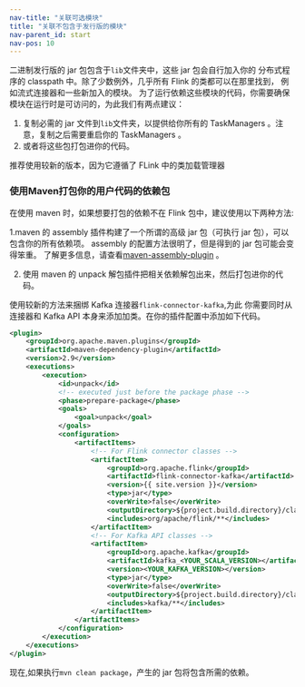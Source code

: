 ```yaml
---
nav-title: "关联可选模块"
title: "关联不包含于发行版的模块"
nav-parent_id: start
nav-pos: 10
---
```

<!--
Licensed to the Apache Software Foundation (ASF) under one
or more contributor license agreements.  See the NOTICE file
distributed with this work for additional information
regarding copyright ownership.  The ASF licenses this file
to you under the Apache License, Version 2.0 (the
"License"); you may not use this file except in compliance
with the License.  You may obtain a copy of the License at

  http://www.apache.org/licenses/LICENSE-2.0

Unless required by applicable law or agreed to in writing,
software distributed under the License is distributed on an
"AS IS" BASIS, WITHOUT WARRANTIES OR CONDITIONS OF ANY
KIND, either express or implied.  See the License for the
specific language governing permissions and limitations
under the License.
-->

二进制发行版的 jar 包包含于`lib`文件夹中，这些 jar 包会自行加入你的
分布式程序的 classpath 中。除了少数例外，几乎所有 Flink 的类都可以在那里找到，
例如流式连接器和一些新加入的模块。
为了运行依赖这些模块的代码，你需要确保模块在运行时是可访问的，为此我们有两点建议：

1. 复制必需的 jar 文件到`lib`文件夹，以提供给你所有的 TaskManagers 。注意，复制之后需要重启你的 TaskManagers 。
2. 或者将这些包打包进你的代码。

推荐使用较新的版本，因为它遵循了 FLink 中的类加载管理器

### 使用Maven打包你的用户代码的依赖包

在使用 maven 时，如果想要打包的依赖不在 Flink 包中，建议使用以下两种方法:

1.maven 的 assembly 插件构建了一个所谓的高级 jar 包（可执行 jar 包），可以包含你的所有依赖项。
 assembly 的配置方法很明了，但是得到的 jar 包可能会变得笨重。
了解更多信息，请查看[maven-assembly-plugin](http://maven.apache.org/plugins/maven-assembly-plugin/usage.html) 。

2. 使用 maven 的 unpack 解包插件把相关依赖解包出来，然后打包进你的代码。

使用较新的方法来捆绑 Kafka 连接器`flink-connector-kafka`,为此
你需要同时从连接器和 Kafka API 本身来添加加类。在你的插件配置中添加如下代码。

~~~xml
<plugin>
    <groupId>org.apache.maven.plugins</groupId>
    <artifactId>maven-dependency-plugin</artifactId>
    <version>2.9</version>
    <executions>
        <execution>
            <id>unpack</id>
            <!-- executed just before the package phase -->
            <phase>prepare-package</phase>
            <goals>
                <goal>unpack</goal>
            </goals>
            <configuration>
                <artifactItems>
                    <!-- For Flink connector classes -->
                    <artifactItem>
                        <groupId>org.apache.flink</groupId>
                        <artifactId>flink-connector-kafka</artifactId>
                        <version>{{ site.version }}</version>
                        <type>jar</type>
                        <overWrite>false</overWrite>
                        <outputDirectory>${project.build.directory}/classes</outputDirectory>
                        <includes>org/apache/flink/**</includes>
                    </artifactItem>
                    <!-- For Kafka API classes -->
                    <artifactItem>
                        <groupId>org.apache.kafka</groupId>
                        <artifactId>kafka_<YOUR_SCALA_VERSION></artifactId>
                        <version><YOUR_KAFKA_VERSION></version>
                        <type>jar</type>
                        <overWrite>false</overWrite>
                        <outputDirectory>${project.build.directory}/classes</outputDirectory>
                        <includes>kafka/**</includes>
                    </artifactItem>
                </artifactItems>
            </configuration>
        </execution>
    </executions>
</plugin>
~~~

现在,如果执行`mvn clean package`，产生的 jar 包将包含所需的依赖。
